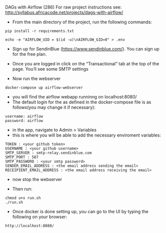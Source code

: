DAGs with Airflow (286)
For raw project instructions see: http://syllabus.africacode.net/projects/dags-with-airflow/

- From the main directory of the project, run the following commands:

```
pip install -r requirements.txt
```

```
echo -e "AIRFLOW_UID = $(id -u)\nAIRFLOW_GID=0" > .env
```

- Sign up for SendinBlue (https://www.sendinblue.com/). You can sign up for the free plan.
- Once you are logged in click on the “Transactional” tab at the top of the page. You’ll see some SMTP settings

- Now run the webserver

```
docker-compose up airflow-webserver
```

- you will find the airflow webapp runninng on localhost:8080/
- The default login for the as defined in the docker-compose file is as follows(you may change it if necessary):

```
username: airflow
password: airflow
```

- in the app, navigate to Admin > Variables
- this is where you will be able to add the necessary enviroment variables:

```
TOKEN : <your github token>
USERNAME : <your github username>
SMTP_SERVER : smtp-relay.sendinblue.com
SMTP_PORT : 587
SMTP_PASSWORD : <your smtp password>
SENDER_EMAIL_ADDRESS : <the email address sending the email>
RECEIPIENT_EMAIL_ADDRESS : <the email address receiving the email>
```

- now stop the webserver

- Then run:

```
chmod u+x run.sh
./run.sh
```

- Once docker is done setting up, you can go to the UI by typing the following on your browser:

```
http://localhost:8080/
```
